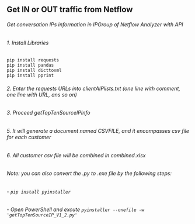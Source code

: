 ## Get IN or OUT traffic from Netflow
###### Get conversation IPs information in IPGroup of Netflow Analyzer with API
###### 1. Install Libraries
```
pip install requests
pip install pandas
pip install dicttoxml
pip install pprint
```
###### 2. Enter the requests URLs into clientAIPlists.txt (one line with comment, one line with URL, ans so on)
###### 3. Proceed getTopTenSourceIPInfo
###### 5. It will generate a document named CSVFILE, and it encompasses csv file for each customer
###### 6. All customer csv file will be combined in combined.xlsx

###### _Note:_ you can also convert the .py to .exe file by the following steps:
###### - `pip install pyinstaller`
###### - Open PowerShell and excute `pyinstaller --onefile -w 'getTopTenSourceIP_V1_2.py'`
